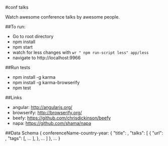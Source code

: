 #conf talks

Watch awesome conference talks by awesome people.

##To run:
- Go to root directory
- npm install
- npm start
- watch for less changes with `wr " npm run-script less" app/less`
- navigate to http://localhost:9966

##Run tests
- npm install -g karma
- npm install -g karma-browserify
- npm test

##Links
 - angular: http://angularjs.org/
 - browserify: http://browserify.org/
 - beefy: https://github.com/chrisdickinson/beefy
 - napa: https://github.com/shama/napa


##Data Schema
{
  conferenceName-country-year: {
    "title": <String>,
    "talks": [
      {
        "url": <String>,
        "tags": [<String>, ... ],
      },
      ...
    ]
  },
  ...
}

